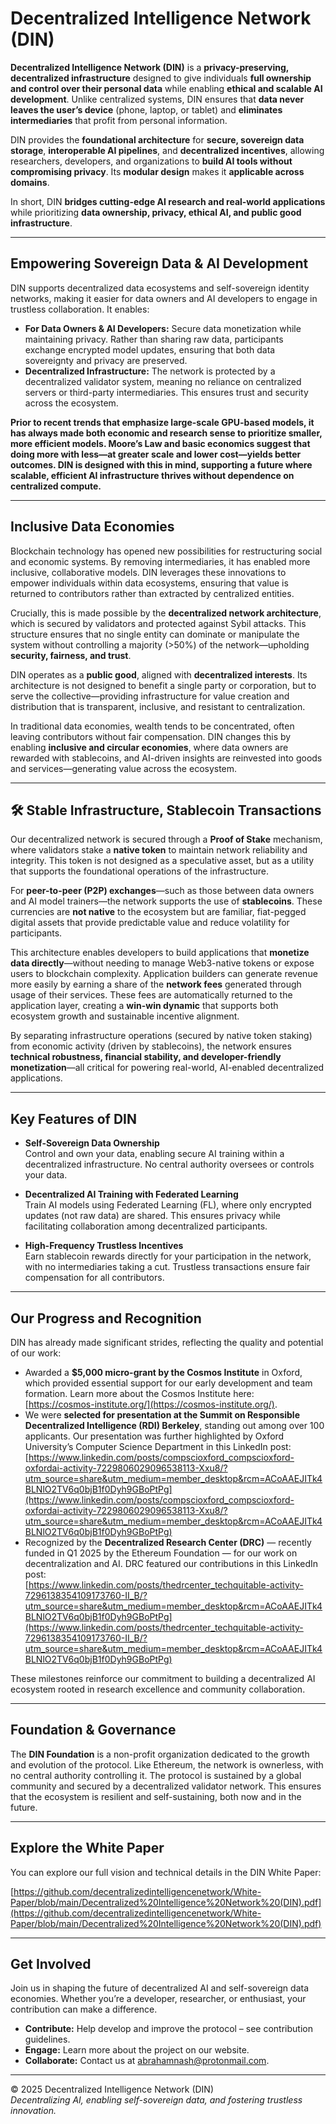 # Decentralized Intelligence Network (DIN)

**Decentralized Intelligence Network (DIN)** is a **privacy-preserving, decentralized infrastructure** designed to give individuals **full ownership and control over their personal data** while enabling **ethical and scalable AI development**. Unlike centralized systems, DIN ensures that **data never leaves the user’s device** (phone, laptop, or tablet) and **eliminates intermediaries** that profit from personal information.

DIN provides the **foundational architecture** for **secure, sovereign data storage**, **interoperable AI pipelines**, and **decentralized incentives**, allowing researchers, developers, and organizations to **build AI tools without compromising privacy**. Its **modular design** makes it **applicable across domains**.

In short, DIN **bridges cutting-edge AI research and real-world applications** while prioritizing **data ownership, privacy, ethical AI, and public good infrastructure**.

---

## Empowering Sovereign Data & AI Development

DIN supports decentralized data ecosystems and self-sovereign identity networks, making it easier for data owners and AI developers to engage in trustless collaboration. It enables:

- **For Data Owners & AI Developers:** Secure data monetization while maintaining privacy. Rather than sharing raw data, participants exchange encrypted model updates, ensuring that both data sovereignty and privacy are preserved.
- **Decentralized Infrastructure:** The network is protected by a decentralized validator system, meaning no reliance on centralized servers or third-party intermediaries. This ensures trust and security across the ecosystem.

**Prior to recent trends that emphasize large-scale GPU-based models, it has always made both economic and research sense to prioritize smaller, more efficient models. Moore’s Law and basic economics suggest that doing more with less—at greater scale and lower cost—yields better outcomes. DIN is designed with this in mind, supporting a future where scalable, efficient AI infrastructure thrives without dependence on centralized compute.**

---

## Inclusive Data Economies

Blockchain technology has opened new possibilities for restructuring social and economic systems. By removing intermediaries, it has enabled more inclusive, collaborative models. DIN leverages these innovations to empower individuals within data ecosystems, ensuring that value is returned to contributors rather than extracted by centralized entities.

Crucially, this is made possible by the **decentralized network architecture**, which is secured by validators and protected against Sybil attacks. This structure ensures that no single entity can dominate or manipulate the system without controlling a majority (>50%) of the network—upholding **security, fairness, and trust**.

DIN operates as a **public good**, aligned with **decentralized interests**. Its architecture is not designed to benefit a single party or corporation, but to serve the collective—providing infrastructure for value creation and distribution that is transparent, inclusive, and resistant to centralization.

In traditional data economies, wealth tends to be concentrated, often leaving contributors without fair compensation. DIN changes this by enabling **inclusive and circular economies**, where data owners are rewarded with stablecoins, and AI-driven insights are reinvested into goods and services—generating value across the ecosystem.

---

## 🛠️ Stable Infrastructure, Stablecoin Transactions

Our decentralized network is secured through a **Proof of Stake** mechanism, where validators stake a **native token** to maintain network reliability and integrity. This token is not designed as a speculative asset, but as a utility that supports the foundational operations of the infrastructure.

For **peer-to-peer (P2P) exchanges**—such as those between data owners and AI model trainers—the network supports the use of **stablecoins**. These currencies are **not native** to the ecosystem but are familiar, fiat-pegged digital assets that provide predictable value and reduce volatility for participants.

This architecture enables developers to build applications that **monetize data directly**—without needing to manage Web3-native tokens or expose users to blockchain complexity. Application builders can generate revenue more easily by earning a share of the **network fees** generated through usage of their services. These fees are automatically returned to the application layer, creating a **win-win dynamic** that supports both ecosystem growth and sustainable incentive alignment.

By separating infrastructure operations (secured by native token staking) from economic activity (driven by stablecoins), the network ensures **technical robustness, financial stability, and developer-friendly monetization**—all critical for powering real-world, AI-enabled decentralized applications.

---

## Key Features of DIN

- **Self-Sovereign Data Ownership**  
  Control and own your data, enabling secure AI training within a decentralized infrastructure. No central authority oversees or controls your data.

- **Decentralized AI Training with Federated Learning**  
  Train AI models using Federated Learning (FL), where only encrypted updates (not raw data) are shared. This ensures privacy while facilitating collaboration among decentralized participants.

- **High-Frequency Trustless Incentives**  
  Earn stablecoin rewards directly for your participation in the network, with no intermediaries taking a cut. Trustless transactions ensure fair compensation for all contributors.

---

## Our Progress and Recognition

DIN has already made significant strides, reflecting the quality and potential of our work:

- Awarded a **$5,000 micro-grant by the Cosmos Institute** in Oxford, which provided essential support for our early development and team formation. Learn more about the Cosmos Institute here: [https://cosmos-institute.org/](https://cosmos-institute.org/).
- We were **selected for presentation at the Summit on Responsible Decentralized Intelligence (RDI) Berkeley**, standing out among over 100 applicants. Our presentation was further highlighted by Oxford University’s Computer Science Department in this LinkedIn post:  
  [https://www.linkedin.com/posts/compscioxford_compscioxford-oxfordai-activity-7229806029096538113-Xxu8/?utm_source=share&utm_medium=member_desktop&rcm=ACoAAEJITk4BLNlO2TV6q0bjB1f0Dyh9GBoPtPg](https://www.linkedin.com/posts/compscioxford_compscioxford-oxfordai-activity-7229806029096538113-Xxu8/?utm_source=share&utm_medium=member_desktop&rcm=ACoAAEJITk4BLNlO2TV6q0bjB1f0Dyh9GBoPtPg)
- Recognized by the **Decentralized Research Center (DRC)** — recently funded in Q1 2025 by the Ethereum Foundation — for our work on decentralization and AI. DRC featured our contributions in this LinkedIn post:  
  [https://www.linkedin.com/posts/thedrcenter_techquitable-activity-7296138354109173760-II_B/?utm_source=share&utm_medium=member_desktop&rcm=ACoAAEJITk4BLNlO2TV6q0bjB1f0Dyh9GBoPtPg](https://www.linkedin.com/posts/thedrcenter_techquitable-activity-7296138354109173760-II_B/?utm_source=share&utm_medium=member_desktop&rcm=ACoAAEJITk4BLNlO2TV6q0bjB1f0Dyh9GBoPtPg)

These milestones reinforce our commitment to building a decentralized AI ecosystem rooted in research excellence and community collaboration.

---

## Foundation & Governance

The **DIN Foundation** is a non-profit organization dedicated to the growth and evolution of the protocol. Like Ethereum, the network is ownerless, with no central authority controlling it. The protocol is sustained by a global community and secured by a decentralized validator network. This ensures that the ecosystem is resilient and self-sustaining, both now and in the future.

---

## Explore the White Paper

You can explore our full vision and technical details in the DIN White Paper:

[https://github.com/decentralizedintelligencenetwork/White-Paper/blob/main/Decentralized%20Intelligence%20Network%20(DIN).pdf](https://github.com/decentralizedintelligencenetwork/White-Paper/blob/main/Decentralized%20Intelligence%20Network%20(DIN).pdf)

---

## Get Involved

Join us in shaping the future of decentralized AI and self-sovereign data economies. Whether you’re a developer, researcher, or enthusiast, your contribution can make a difference.

- **Contribute:** Help develop and improve the protocol – see contribution guidelines.  
- **Engage:** Learn more about the project on our website.  
- **Collaborate:** Contact us at [abrahamnash@protonmail.com](mailto:abrahamnash@protonmail.com).  

---

© 2025 Decentralized Intelligence Network (DIN)  
*Decentralizing AI, enabling self-sovereign data, and fostering trustless innovation.*
